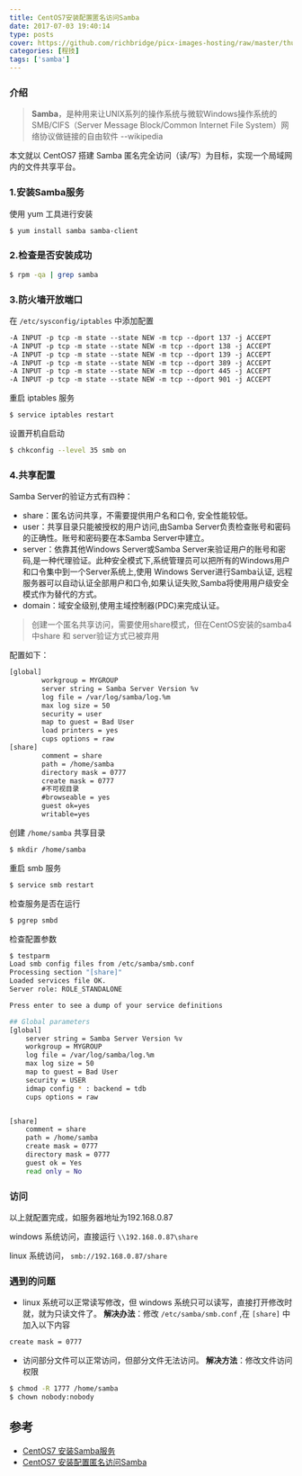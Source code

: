 ```yaml
---
title: CentOS7安装配置匿名访问Samba
date: 2017-07-03 19:40:14
type: posts
cover: https://github.com/richbridge/picx-images-hosting/raw/master/thumbnail/程技.jpg
categories: [程技]
tags: ['samba']
---
```


### 介绍
>**Samba**，是种用来让UNIX系列的操作系统与微软Windows操作系统的SMB/CIFS（Server Message Block/Common Internet File System）网络协议做链接的自由软件   --wikipedia

本文就以 CentOS7 搭建 Samba 匿名完全访问（读/写）为目标，实现一个局域网内的文件共享平台。

<!--more-->

### 1.安装Samba服务
使用 yum 工具进行安装
```bash
$ yum install samba samba-client
```

### 2.检查是否安装成功
```bash
$ rpm -qa | grep samba
```

### 3.防火墙开放端口
在 `/etc/sysconfig/iptables` 中添加配置
```xml
-A INPUT -p tcp -m state --state NEW -m tcp --dport 137 -j ACCEPT
-A INPUT -p tcp -m state --state NEW -m tcp --dport 138 -j ACCEPT
-A INPUT -p tcp -m state --state NEW -m tcp --dport 139 -j ACCEPT
-A INPUT -p tcp -m state --state NEW -m tcp --dport 389 -j ACCEPT
-A INPUT -p tcp -m state --state NEW -m tcp --dport 445 -j ACCEPT
-A INPUT -p tcp -m state --state NEW -m tcp --dport 901 -j ACCEPT
```
重启 iptables 服务
```bash
$ service iptables restart
```
设置开机自启动
```bash
$ chkconfig --level 35 smb on
```

### 4.共享配置
Samba Server的验证方式有四种：
* share：匿名访问共享，不需要提供用户名和口令, 安全性能较低。
* user：共享目录只能被授权的用户访问,由Samba Server负责检查账号和密码的正确性。账号和密码要在本Samba Server中建立。
* server：依靠其他Windows Server或Samba Server来验证用户的账号和密码,是一种代理验证。此种安全模式下,系统管理员可以把所有的Windows用户和口令集中到一个Server系统上,使用 Windows Server进行Samba认证, 远程服务器可以自动认证全部用户和口令,如果认证失败,Samba将使用用户级安全模式作为替代的方式。
* domain：域安全级别,使用主域控制器(PDC)来完成认证。

>创建一个匿名共享访问，需要使用share模式，但在CentOS安装的samba4中share 和 server验证方式已被弃用

配置如下：
```xml
[global]
        workgroup = MYGROUP
        server string = Samba Server Version %v
        log file = /var/log/samba/log.%m
        max log size = 50
        security = user
        map to guest = Bad User
        load printers = yes
        cups options = raw
[share]
        comment = share
        path = /home/samba
      	directory mask = 0777
      	create mask = 0777
      	#不可视目录
        #browseable = yes
        guest ok=yes
        writable=yes
```

创建 `/home/samba` 共享目录
```bash
$ mkdir /home/samba
```

重启 smb 服务
```bash
$ service smb restart
```

检查服务是否在运行
```bash
$ pgrep smbd
```


检查配置参数
```bash
$ testparm
Load smb config files from /etc/samba/smb.conf
Processing section "[share]"
Loaded services file OK.
Server role: ROLE_STANDALONE

Press enter to see a dump of your service definitions

## Global parameters
[global]
	server string = Samba Server Version %v
	workgroup = MYGROUP
	log file = /var/log/samba/log.%m
	max log size = 50
	map to guest = Bad User
	security = USER
	idmap config * : backend = tdb
	cups options = raw


[share]
	comment = share
	path = /home/samba
	create mask = 0777
	directory mask = 0777
	guest ok = Yes
	read only = No
```

### 访问
以上就配置完成，如服务器地址为192.168.0.87

windows 系统访问，直接运行 `\\192.168.0.87\share`

linux 系统访问， `smb://192.168.0.87/share`

### 遇到的问题
* linux 系统可以正常读写修改，但 windows 系统只可以读写，直接打开修改时就，就为只读文件了。
**解决办法**：修改 `/etc/samba/smb.conf` ,在 `[share]` 中加入以下内容
```xml
create mask = 0777
```
* 访问部分文件可以正常访问，但部分文件无法访问。
**解决方法**：修改文件访问权限
```bash
$ chmod -R 1777 /home/samba
$ chown nobody:nobody
```

## 参考
* [CentOS7 安装Samba服务](http://www.cnblogs.com/lion382/p/4078931.html)
* [CentOS7 安装配置匿名访问Samba](http://blog.leanote.com/post/dapingxia@163.com/CentOS7-%E5%AE%89%E8%A3%85%E9%85%8D%E7%BD%AE%E5%8C%BF%E5%90%8D%E8%AE%BF%E9%97%AESamba)
